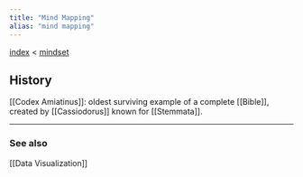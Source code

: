 ```yaml
---
title: "Mind Mapping"
alias: "mind mapping"
---
```


[index](/.md) < [mindset](1-mindset.md)


## History
[[Codex Amiatinus]]: oldest surviving example of a complete [[Bible]], created by [[Cassiodorus]] known for [[Stemmata]].

-------------
### See also
[[Data Visualization]]

